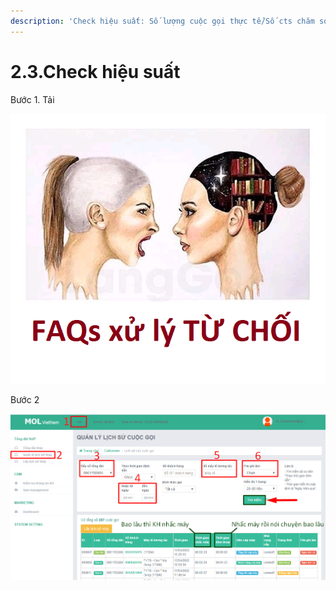 ```yaml
---
description: 'Check hiệu suất: Số lượng cuộc gọi thực tế/Số cts chăm sóc'
---
```


# 2.3.Check hiệu suất

Bước 1. Tải

![B&#x1B0;&#x1EDB;c 1](../../.gitbook/assets/1%20%281%29.png)

Bước 2

![](../../.gitbook/assets/2%20%281%29.png)



